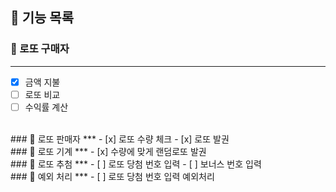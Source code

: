 ## 🚀 기능 목록  
### 🔽 로또 구매자
***
- [x] 금액 지불
- [ ] 로또 비교
- [ ] 수익률 계산
<br>
### 🔽 로또 판매자
***
- [x] 로또 수량 체크
- [x] 로또 발권
  <br>
### 🔽 로또 기계
***
- [x] 수량에 맞게 랜덤로또 발권
  <br>
### 🔽 로또 추첨
***
- [ ] 로또 당첨 번호 입력
- [ ] 보너스 번호 입력
  <br>
### 🔽 예외 처리
***
- [ ] 로또 당첨 번호 입력 예외처리
  <br>
